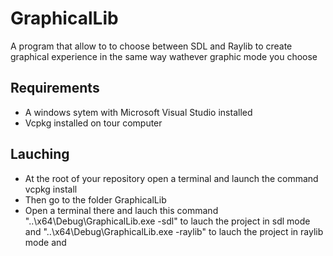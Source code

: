 # GraphicalLib
A program that allow to to choose between SDL and Raylib to create graphical experience in the same way wathever graphic mode you choose

## Requirements
* A windows sytem with Microsoft Visual Studio installed
* Vcpkg installed on tour computer

## Lauching
* At the root of your repository open a terminal and launch the command vcpkg install
* Then go to the folder GraphicalLib
* Open a terminal there and lauch this command "..\x64\Debug\GraphicalLib.exe -sdl" to lauch the project in sdl mode and "..\x64\Debug\GraphicalLib.exe -raylib" to lauch the project in raylib mode and 
